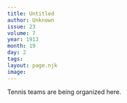 ```yaml
---
title: Untitled
author: Unknown
issue: 23
volume: 7
year: 1913
month: 19
day: 2
tags:
layout: page.njk
image:
---
```

Tennis teams are being organized here. 
